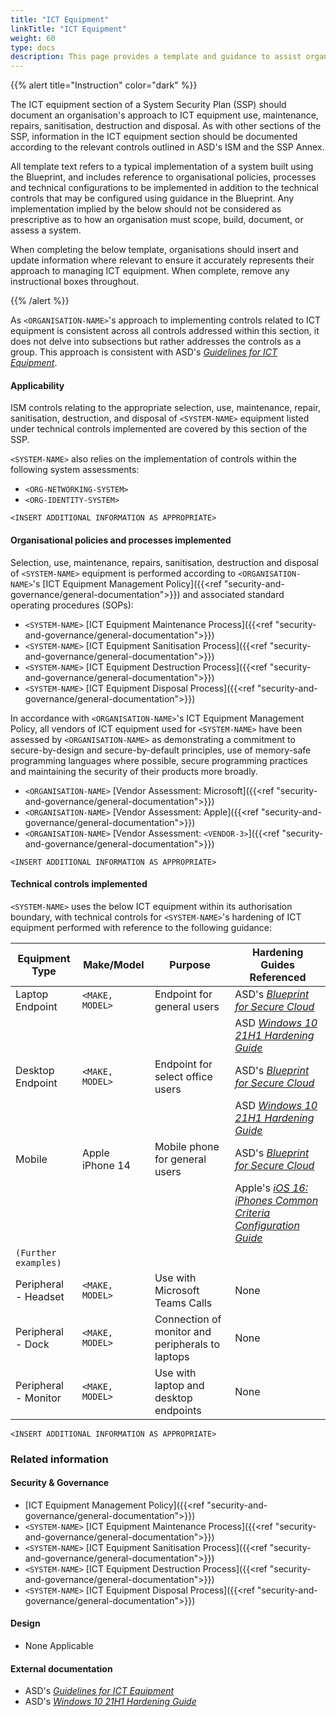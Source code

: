 ```yaml
---
title: "ICT Equipment"
linkTitle: "ICT Equipment"
weight: 60
type: docs
description: This page provides a template and guidance to assist organisations in documenting their approach to management of ICT equipment associated with their system(s) built on ASD's Blueprint for Secure Cloud.
---
```


{{% alert title="Instruction" color="dark" %}}

The ICT equipment section of a System Security Plan (SSP) should document an organisation's approach to ICT equipment use, maintenance, repairs, sanitisation, destruction and disposal. As with other sections of the SSP, information in the ICT equipment section should be documented according to the relevant controls outlined in ASD's ISM and the SSP Annex. 

All template text refers to a typical implementation of a system built using the Blueprint, and includes reference to organisational policies, processes and technical configurations to be implemented in addition to the technical controls that may be configured using guidance in the Blueprint. Any implementation implied by the below should not be considered as prescriptive as to how an organisation must scope, build, document, or assess a system.

When completing the below template, organisations should insert and update information where relevant to ensure it accurately represents their approach to managing ICT equipment. When complete, remove any instructional boxes throughout. 

{{% /alert %}}

As `<ORGANISATION-NAME>`'s approach to implementing controls related to ICT equipment is consistent across all controls addressed within this section, it does not delve into subsections but rather addresses the controls as a group. This approach is consistent with ASD's [*Guidelines for ICT Equipment*](https://www.cyber.gov.au/resources-business-and-government/essential-cyber-security/ism/cyber-security-guidelines/guidelines-ict-equipment).

#### Applicability


ISM controls relating to the appropriate selection, use, maintenance, repair, sanitisation, destruction, and disposal of `<SYSTEM-NAME>` equipment listed under technical controls implemented are covered by this section of the SSP. 

`<SYSTEM-NAME>` also relies on the implementation of controls within the following system assessments:

- `<ORG-NETWORKING-SYSTEM>`
- `<ORG-IDENTITY-SYSTEM>`

`<INSERT ADDITIONAL INFORMATION AS APPROPRIATE>`

#### Organisational policies and processes implemented

Selection, use, maintenance, repairs, sanitisation, destruction and disposal of `<SYSTEM-NAME>` equipment is performed according to `<ORGANISATION-NAME>`'s [ICT Equipment Management Policy]({{<ref "security-and-governance/general-documentation">}}) and associated standard operating procedures (SOPs):
- `<SYSTEM-NAME>` [ICT Equipment Maintenance Process]({{<ref "security-and-governance/general-documentation">}})
- `<SYSTEM-NAME>` [ICT Equipment Sanitisation Process]({{<ref "security-and-governance/general-documentation">}})
- `<SYSTEM-NAME>` [ICT Equipment Destruction Process]({{<ref "security-and-governance/general-documentation">}})
- `<SYSTEM-NAME>` [ICT Equipment Disposal Process]({{<ref "security-and-governance/general-documentation">}})

In accordance with `<ORGANISATION-NAME>`'s ICT Equipment Management Policy, all vendors of ICT equipment used for `<SYSTEM-NAME>` have been assessed by `<ORGANISATION-NAME>` as demonstrating a commitment to secure-by-design and secure-by-default principles, use of memory-safe programming languages where possible, secure programming practices and maintaining the security of their products more broadly.
- `<ORGANISATION-NAME>` [Vendor Assessment: Microsoft]({{<ref "security-and-governance/general-documentation">}})
- `<ORGANISATION-NAME>` [Vendor Assessment: Apple]({{<ref "security-and-governance/general-documentation">}})
- `<ORGANISATION-NAME>` [Vendor Assessment: `<VENDOR-3>`]({{<ref "security-and-governance/general-documentation">}})

`<INSERT ADDITIONAL INFORMATION AS APPROPRIATE>`

#### Technical controls implemented

`<SYSTEM-NAME>` uses the below ICT equipment within its authorisation boundary, with technical controls for `<SYSTEM-NAME>`'s hardening of ICT equipment performed with reference to the following guidance:

| Equipment Type       | Make/Model      | Purpose                                          | Hardening Guides Referenced                     |
|----------------------|-----------------|--------------------------------------------------|-------------------------------------------------|
| Laptop Endpoint      | `<MAKE, MODEL>` | Endpoint for general users                       | ASD's [*Blueprint for Secure Cloud*](https://blueprint.asd.gov.au)                |
|                      |                 |                                                  | ASD [*Windows 10 21H1 Hardening Guide*](https://www.cyber.gov.au/resources-business-and-government/maintaining-devices-and-systems/system-hardening-and-administration/system-hardening/hardening-microsoft-windows-10-version-21h1-workstations)                     |
| Desktop Endpoint     | `<MAKE, MODEL>` | Endpoint for select office users                 | ASD's [*Blueprint for Secure Cloud*](https://blueprint.asd.gov.au)                |
|                      |                 |                                                  | ASD [*Windows 10 21H1 Hardening Guide*](https://www.cyber.gov.au/resources-business-and-government/maintaining-devices-and-systems/system-hardening-and-administration/system-hardening/hardening-microsoft-windows-10-version-21h1-workstations)                     |
| Mobile               | Apple iPhone 14 | Mobile phone for general users                   | ASD's [*Blueprint for Secure Cloud*](https://blueprint.asd.gov.au)                |
|                      |                 |                                                  | Apple's [*iOS 16: iPhones Common Criteria Configuration Guide*](https://www.niap-ccevs.org/MMO/Product/st_vid11349-agd.pdf) |
| `(Further examples)` |                 |                                                  |                                                 |
| Peripheral - Headset | `<MAKE, MODEL>` | Use with Microsoft Teams Calls                          | None                                            |
| Peripheral - Dock    | `<MAKE, MODEL>` | Connection of monitor and peripherals to laptops | None                                            |
| Peripheral - Monitor | `<MAKE, MODEL>` | Use with laptop and desktop endpoints            | None                                            |

`<INSERT ADDITIONAL INFORMATION AS APPROPRIATE>`

### Related information

#### Security & Governance

- [ICT Equipment Management Policy]({{<ref "security-and-governance/general-documentation">}})
- `<SYSTEM-NAME>` [ICT Equipment Maintenance Process]({{<ref "security-and-governance/general-documentation">}})
- `<SYSTEM-NAME>` [ICT Equipment Sanitisation Process]({{<ref "security-and-governance/general-documentation">}})
- `<SYSTEM-NAME>` [ICT Equipment Destruction Process]({{<ref "security-and-governance/general-documentation">}})
- `<SYSTEM-NAME>` [ICT Equipment Disposal Process]({{<ref "security-and-governance/general-documentation">}})

#### Design

-   None Applicable

#### External documentation

- ASD's [*Guidelines for ICT Equipment*](https://www.cyber.gov.au/resources-business-and-government/essential-cyber-security/ism/cyber-security-guidelines/guidelines-ict-equipment)
- ASD's [*Windows 10 21H1 Hardening Guide*](https://www.cyber.gov.au/resources-business-and-government/maintaining-devices-and-systems/system-hardening-and-administration/system-hardening/hardening-microsoft-windows-10-version-21h1-workstations)